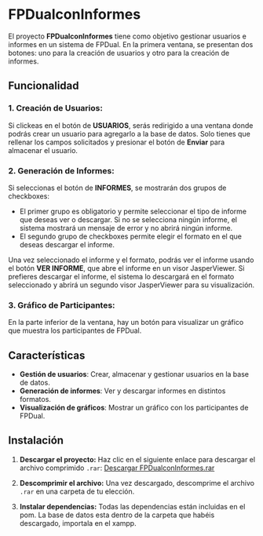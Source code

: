 # FPDualconInformes

El proyecto **FPDualconInformes** tiene como objetivo gestionar usuarios e informes en un sistema de FPDual. En la primera ventana, se presentan dos botones: uno para la creación de usuarios y otro para la creación de informes.

## Funcionalidad

### 1. **Creación de Usuarios:**
Si clickeas en el botón de **USUARIOS**, serás redirigido a una ventana donde podrás crear un usuario para agregarlo a la base de datos. Solo tienes que rellenar los campos solicitados y presionar el botón de **Enviar** para almacenar el usuario.

### 2. **Generación de Informes:**
Si seleccionas el botón de **INFORMES**, se mostrarán dos grupos de checkboxes:
- El primer grupo es obligatorio y permite seleccionar el tipo de informe que deseas ver o descargar. Si no se selecciona ningún informe, el sistema mostrará un mensaje de error y no abrirá ningún informe.
- El segundo grupo de checkboxes permite elegir el formato en el que deseas descargar el informe.

Una vez seleccionado el informe y el formato, podrás ver el informe usando el botón **VER INFORME**, que abre el informe en un visor JasperViewer. Si prefieres descargar el informe, el sistema lo descargará en el formato seleccionado y abrirá un segundo visor JasperViewer para su visualización.

### 3. **Gráfico de Participantes:**
En la parte inferior de la ventana, hay un botón para visualizar un gráfico que muestra los participantes de FPDual.

## Características
- **Gestión de usuarios**: Crear, almacenar y gestionar usuarios en la base de datos.
- **Generación de informes**: Ver y descargar informes en distintos formatos.
- **Visualización de gráficos**: Mostrar un gráfico con los participantes de FPDual.

## Instalación
1. **Descargar el proyecto:**
   Haz clic en el siguiente enlace para descargar el archivo comprimido `.rar`:
   [Descargar FPDualconInformes.rar](https://github.com/LauraJuncos/LauraJuncos.github.io/blob/main/FPDualconInformes.rar)

2. **Descomprimir el archivo:**
   Una vez descargado, descomprime el archivo `.rar` en una carpeta de tu elección.

3. **Instalar dependencias:**
   Todas las dependencias están incluidas en el pom.
   La base de datos esta dentro de la carpeta que habéis descargado, importala en el xampp.
